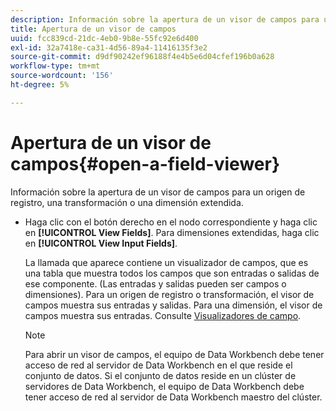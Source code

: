```yaml
---
description: Información sobre la apertura de un visor de campos para un origen de registro, una transformación o una dimensión extendida.
title: Apertura de un visor de campos
uuid: fcc839cd-21dc-4eb0-9b8e-55fc92e6d400
exl-id: 32a7418e-ca31-4d56-89a4-11416135f3e2
source-git-commit: d9df90242ef96188f4e4b5e6d04cfef196b0a628
workflow-type: tm+mt
source-wordcount: '156'
ht-degree: 5%

---
```


# Apertura de un visor de campos{#open-a-field-viewer}

Información sobre la apertura de un visor de campos para un origen de registro, una transformación o una dimensión extendida.

* Haga clic con el botón derecho en el nodo correspondiente y haga clic en **[!UICONTROL View Fields]**. Para dimensiones extendidas, haga clic en **[!UICONTROL View Input Fields]**.

   La llamada que aparece contiene un visualizador de campos, que es una tabla que muestra todos los campos que son entradas o salidas de ese componente. (Las entradas y salidas pueden ser campos o dimensiones). Para un origen de registro o transformación, el visor de campos muestra sus entradas y salidas. Para una dimensión, el visor de campos muestra sus entradas. Consulte [Visualizadores de campo](../../../../../home/c-get-started/c-admin-intrf/c-dataset-mgrs/c-fld-vwrs/c-fld-vwrs.md#concept-194cb94501564145ae059e53c0e4bec3).

   >[!NOTE]
   >
   >Para abrir un visor de campos, el equipo de Data Workbench debe tener acceso de red al servidor de Data Workbench en el que reside el conjunto de datos. Si el conjunto de datos reside en un clúster de servidores de Data Workbench, el equipo de Data Workbench debe tener acceso de red al servidor de Data Workbench maestro del clúster.
